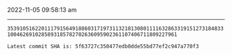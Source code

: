 2022-11-05 09:58:13 am

---

`35391051622011179156491886031719731132181308011116328633191512731848331004626910285893185782702636095902361107406711809227961`

`Latest commit SHA is: 5f63727c350477edb0dde55bd77ef2c947a770f3 `
